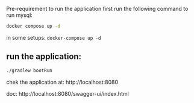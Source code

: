 Pre-requirement to run the application first run the following command to run mysql:
```bash
docker compose up -d
```
in some setups: `docker-compose up -d`

## run the application:
```bash
./gradlew bootRun
```

chek the application at:
http://localhost:8080



doc:
http://localhost:8080/swagger-ui/index.html